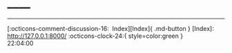 <!---ID: note-17072023-220357--->
# ____
----


[:octicons-comment-discussion-16:&nbsp; Index][Index]{ .md-button }
[Index]: http://127.0.0.1:8000/
:octicons-clock-24:{ style=color:green }  
22:04:00  
<!--- ID: [](week-29072023.md) --->
<!--- IDW: (/home/wz/wz-notes/docs/week-29072023.md)(note-17072023-220357.md) --->
